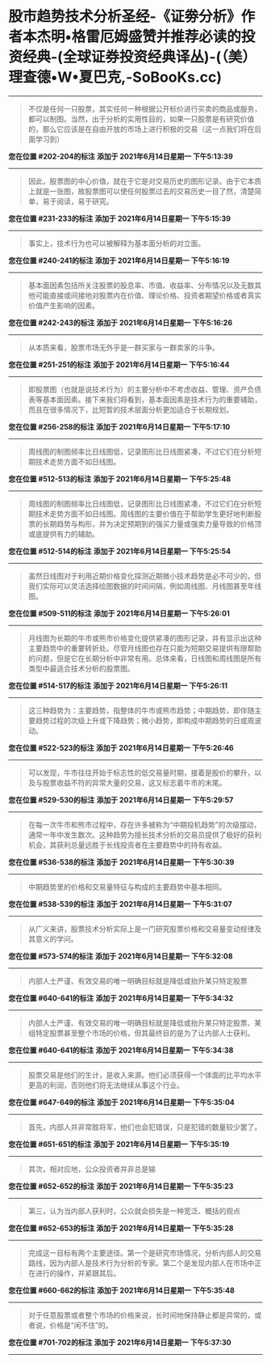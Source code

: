 # 股市趋势技术分析圣经-《证劵分析》作者本杰明•格雷厄姆盛赞并推荐必读的投资经典-(全球证券投资经典译丛)-(（美）理查德•W•夏巴克,-SoBooKs.cc)

---

> 不仅是任何一只股票，其实任何一种根据公开标价进行买卖的商品或服务，都可以制图。当然，出于分析的实用性目的，如果一只股票是有研究价值的，那么它应该是在自由开放的市场上进行积极的交易（这一点我们将在后面学习到）

**您在位置 #202-204的标注** **添加于 2021年6月14日星期一 下午5:13:39**

---

> 因此，股票图的中心价值，就在于它是对交易历史的图形记录。由于它本质上就是一张图，故股票图可以使任何股票过去的交易历史一目了然，清楚简单，易于阅读，易于研究。

**您在位置 #231-233的标注** **添加于 2021年6月14日星期一 下午5:15:39**

---

> 事实上，技术行为也可以被解释为基本面分析的对立面。

**您在位置 #240-241的标注** **添加于 2021年6月14日星期一 下午5:16:19**

---

> 基本面因素包括所关注股票的股息率、市值、收益率、分布情况以及无数其他可能直接或间接地对股票内在价值、理论价格、投资者期望价格或者真实价值产生影响的因素。

**您在位置 #242-243的标注** **添加于 2021年6月14日星期一 下午5:16:26**

---

> 从本质来看，股票市场无外乎是一群买家与一群卖家的斗争。

**您在位置 #251-251的标注** **添加于 2021年6月14日星期一 下午5:16:44**

---

> 即股票图（也就是说技术行为）的主要分析中不考虑收益、管理、资产负债表等基本面因素。接下来我们将看到，基本面因素是技术行为的重要辅助，而且在很多情况下，比短暂的技术层面分析更加适合于长期规划。

**您在位置 #256-258的标注** **添加于 2021年6月14日星期一 下午5:17:10**

---

> 周线图的制图频率比日线图低，记录图形比日线图紧凑，不过它们在分析短期技术走势方面不如日线图。

**您在位置 #512-513的标注** **添加于 2021年6月14日星期一 下午5:25:48**

---

> 周线图的制图频率比日线图低，记录图形比日线图紧凑，不过它们在分析短期技术走势方面不如日线图。周线图的主要价值在于帮助学生更好地判断股票的长期趋势与构形，并为决定预期到的强买力量或强卖力量导致的价格顶或底提供有力的辅助。

**您在位置 #512-514的标注** **添加于 2021年6月14日星期一 下午5:25:54**

---

> 虽然日线图对于利用近期价格变化探测近期微小技术趋势是必不可少的，但我们实际可以灵活选择绘图数据的时间间隔，例如周线图、月线图甚至年线图。

**您在位置 #509-511的标注** **添加于 2021年6月14日星期一 下午5:26:01**

---

> 月线图为长期的牛市或熊市价格变化提供紧凑的图形记录，并有显示出这种主要趋势中的重要转折处。尽管月线图也存在只能为短期交易提供有限帮助的问题，但是它在长期分析中非常有用。总体来看，日线图和周线图是所有类型中最适合技术分析的股票图。

**您在位置 #514-517的标注** **添加于 2021年6月14日星期一 下午5:26:11**

---

> 这三种趋势为：主要趋势，指整体的牛市或熊市趋势；中期趋势，即伴随主要趋势过程的次级上升或下降趋势；微小趋势，即构成中期趋势的日或周波动。

**您在位置 #522-523的标注** **添加于 2021年6月14日星期一 下午5:26:46**

---

> 可以发现，牛市往往开始于标志性的低交易量时期，接着是股价的攀升，以及与股票收益不符的异常大量的交易，这又标志着牛市的末尾。

**您在位置 #529-530的标注** **添加于 2021年6月14日星期一 下午5:29:57**

---

> 在每一次牛市和熊市过程中，存在许多被称为“中期投机趋势”的次级摆动，通常一年中发生数次。这种趋势为擅长技术分析的交易员提供了极好的获利机会，其获利总量远胜于长线投资者在主要趋势中的持有收益。

**您在位置 #536-538的标注** **添加于 2021年6月14日星期一 下午5:30:39**

---

> 中期趋势里的价格和交易量特征与构成的主要趋势中基本相同。

**您在位置 #538-539的标注** **添加于 2021年6月14日星期一 下午5:31:07**

---

> 从广义来讲，股票技术分析实际上是一门研究股票价格和交易量变动规律及其意义的学问。

**您在位置 #573-574的标注** **添加于 2021年6月14日星期一 下午5:32:08**

---

> 内部人士严谨、有效交易的唯一明确目标就是降低或抬升某只特定股票

**您在位置 #640-641的标注** **添加于 2021年6月14日星期一 下午5:34:32**

---

> 内部人士严谨、有效交易的唯一明确目标就是降低或抬升某只特定股票、某组特定股票甚至整个市场的价格，但其最终目的是为了让内部人士获利。

**您在位置 #640-641的标注** **添加于 2021年6月14日星期一 下午5:34:38**

---

> 股票交易是他们的生计，是收入来源。他们必须获得一个体面的比平均水平更高的利润，否则他们将无法继续从事这个行业。

**您在位置 #647-649的标注** **添加于 2021年6月14日星期一 下午5:35:04**

---

> 首先，内部人并非常胜将军，他们也会犯错误，只是犯错的数量较少罢了。

**您在位置 #651-651的标注** **添加于 2021年6月14日星期一 下午5:35:19**

---

> 其次，相对应地，公众投资者并非总是输

**您在位置 #652-652的标注** **添加于 2021年6月14日星期一 下午5:35:23**

---

> 第三，认为当内部人获利时，公众就会损失是一种宽泛、概括的观点

**您在位置 #652-653的标注** **添加于 2021年6月14日星期一 下午5:35:28**

---

> 完成这一目标有两个主要途径。第一个是研究市场情况，分析内部人的交易路线，因为内部人是技术行为分析的专家。第二个是发现内部人在市场中正在进行的操作，并紧跟其后。

**您在位置 #660-662的标注** **添加于 2021年6月14日星期一 下午5:35:48**

---

> 对于任意股票或者整个市场的价格来说，长时间地保持静止都是异常的，或者说，价格是“闲不住”的。

**您在位置 #701-702的标注** **添加于 2021年6月14日星期一 下午5:37:30**

---

